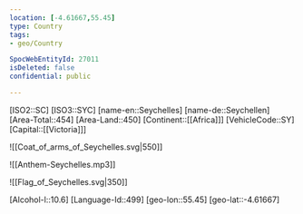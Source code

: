 ```yaml
---
location: [-4.61667,55.45]
type: Country
tags:
- geo/Country

SpocWebEntityId: 27011
isDeleted: false
confidential: public

---
```

[ISO2::SC]
[ISO3::SYC]
[name-en::Seychelles]
[name-de::Seychellen]
[Area-Total::454]
[Area-Land::450]
[Continent::[[Africa]]]
[VehicleCode::SY]
[Capital::[[Victoria]]]

![[Coat_of_arms_of_Seychelles.svg|550]]

![[Anthem-Seychelles.mp3]]

![[Flag_of_Seychelles.svg|350]]

[Alcohol-l::10.6]
[Language-Id::499]
[geo-lon::55.45]
[geo-lat::-4.61667]

